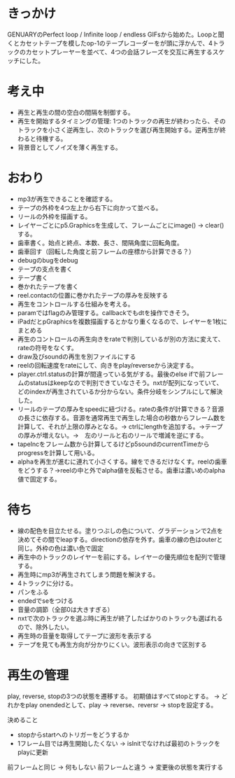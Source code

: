 # きっかけ
GENUARYのPerfect loop / Infinite loop / endless GIFsから始めた。Loopと聞くとカセットテープを模したop-1のテープレコーダーをが頭に浮かんで、4トラックのカセットプレーヤーを並べて、4つの会話フレーズを交互に再生するスケッチにした。

# 考え中
- 再生と再生の間の空白の間隔を制御する。
- 再生を開始するタイミングの管理: 1つのトラックの再生が終わったら、そのトラックを小さく逆再生し、次のトラックを選び再生開始する。逆再生が終わると待機する。
- 背景音としてノイズを薄く再生する。

# おわり
- mp3が再生できることを確認する。
- テープの外枠を4つ左上から右下に向かって並べる。
- リールの外枠を描画する。
- レイヤーごとにp5.Graphicsを生成して、フレームごとにimage() → clear()する。
- 歯車書く。始点と終点、本数、長さ、間隔角度に回転角度。
- 歯車回す（回転した角度と前フレームの座標から計算できる？）
- debugのbugをdebug
- テープの支点を書く
- テープ書く
- 巻かれたテープを書く
- reel.contactの位置に巻かれたテープの厚みを反映する
- 再生をコントロールする仕組みを考える。
- paramではflagのみ管理する。callbackでもdtを操作できそう。
- iPadだとpGraphicsを複数描画するとかなり重くなるので、レイヤーを1枚にまとめる
- 再生のコントロールの再生向きをrateで判別しているが別の方法に変えて、rateの符号をなくす。
- draw及びsoundの再生を別ファイルにする
- reelの回転速度をrateにして、向きをplay/reverseから決定する。
- player.ctrl.statusの計算が間違っている気がする。最後のelse ifで前フレームのstatusはkeepなので判別できていなさそう。nxtが配列になっていて、どのindexが再生されているか分からない。条件分岐をシンプルにして解決した。
- リールのテープの厚みをspeedに紐づける。rateの条件が計算できる？音源の長さに依存する。音源を通常再生で再生した場合の秒数からフレーム数を計算して、それが上限の厚みとなる。→ ctrlにlengthを追加する。→テープの厚みが増えない。→　左のリールと右のリールで増減を逆にする。
- tapeIncをフレーム数から計算してるけどp5soundのcurrentTimeからprogressを計算して用いる。
- alphaを再生が進むに連れて小さくする。線をできるだけなくす。reelの歯車をどうする？→reelの中と外でalpha値を反転させる。歯車は濃いめのalpha値で固定する。

# 待ち
- 線の配色を目立たせる。塗りつぶしの色について、グラデーションで2点を決めてその間でleapする。directionの依存を外す。歯車の線の色はouterと同じ。外枠の色は濃い色で固定
- 再生中のトラックのレイヤーを前にする。レイヤーの優先順位を配列で管理する。
- 再生時にmp3が再生されてしまう問題を解決する。
- 4トラックに分ける。
- パンをふる
- endedでseをつける
- 音量の調節（全部0は大きすぎる）
- nxtで次のトラックを選ぶ時に再生が終了したばかりのトラックも選ばれるので、除外したい。
- 再生時の音量を取得してテープに波形を表示する
- テープを見ても再生方向が分かりにくい。波形表示の向きで区別する

# 再生の管理
play, reverse, stopの3つの状態を遷移する。
初期値はすべてstopとする。 -> どれかをplay
onendedとして、play -> reverse、reversr -> stopを設定する。

決めること
- stopからstartへのトリガーをどうするか
- 1フレーム目では再生開始したくない -> isInitでなければ最初のトラックをplayに更新

前フレームと同じ -> 何もしない
前フレームと違う -> 変更後の状態を実行する